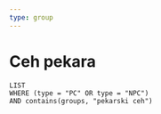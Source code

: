 ```yaml
---
type: group
---
```

# Ceh pekara

```dataview
LIST 
WHERE (type = "PC" OR type = "NPC")
AND contains(groups, "pekarski ceh")
```

